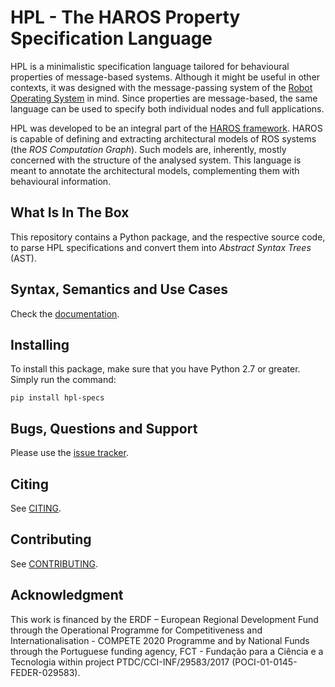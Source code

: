 # HPL - The HAROS Property Specification Language

HPL is a minimalistic specification language tailored for behavioural properties of message-based systems.
Although it might be useful in other contexts, it was designed with the message-passing system of the [Robot Operating System](https://www.ros.org/) in mind.
Since properties are message-based, the same language can be used to specify both individual nodes and full applications.

HPL was developed to be an integral part of the [HAROS framework](https://github.com/git-afsantos/haros/).
HAROS is capable of defining and extracting architectural models of ROS systems (the *ROS Computation Graph*).
Such models are, inherently, mostly concerned with the structure of the analysed system.
This language is meant to annotate the architectural models, complementing them with behavioural information.

## What Is In The Box

This repository contains a Python package, and the respective source code, to parse HPL specifications and convert them into *Abstract Syntax Trees* (AST).

## Syntax, Semantics and Use Cases

Check the [documentation](./docs).

## Installing

To install this package, make sure that you have Python 2.7 or greater.
Simply run the command:

```
pip install hpl-specs
```

## Bugs, Questions and Support

Please use the [issue tracker](https://github.com/git-afsantos/hpl-specs/issues).

## Citing

See [CITING](./CITING.md).

## Contributing

See [CONTRIBUTING](./CONTRIBUTING.md).

## Acknowledgment

This work is financed by the ERDF – European Regional Development Fund through the Operational Programme for Competitiveness and Internationalisation - COMPETE 2020 Programme and by National Funds through the Portuguese funding agency, FCT - Fundação para a Ciência e a Tecnologia within project PTDC/CCI-INF/29583/2017 (POCI-01-0145-FEDER-029583).
